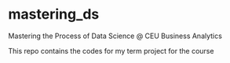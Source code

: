 # mastering_ds
Mastering the Process of Data Science @ CEU Business Analytics

This repo contains the codes for my term project for the course
